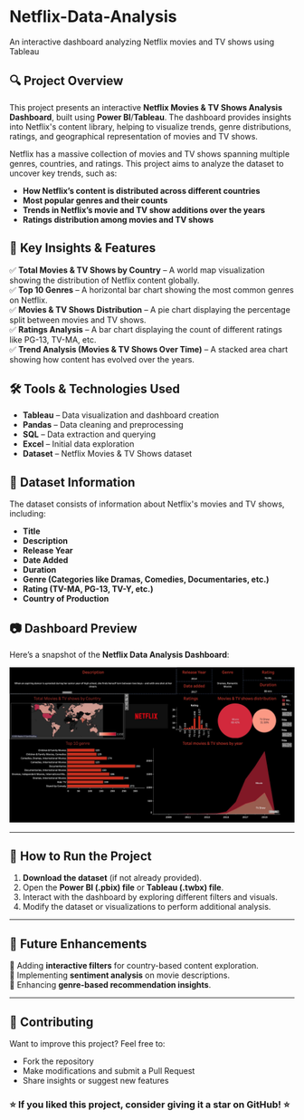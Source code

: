 # Netflix-Data-Analysis
An interactive dashboard analyzing Netflix movies and TV shows using Tableau

## 🔍 Project Overview  
This project presents an interactive **Netflix Movies & TV Shows Analysis Dashboard**, built using **Power BI**/**Tableau**. The dashboard provides insights into Netflix's content library, helping to visualize trends, genre distributions, ratings, and geographical representation of movies and TV shows.  

Netflix has a massive collection of movies and TV shows spanning multiple genres, countries, and ratings. This project aims to analyze the dataset to uncover key trends, such as:  
- **How Netflix’s content is distributed across different countries**  
- **Most popular genres and their counts**  
- **Trends in Netflix’s movie and TV show additions over the years**  
- **Ratings distribution among movies and TV shows**  

## 🎯 Key Insights & Features  
✅ **Total Movies & TV Shows by Country** – A world map visualization showing the distribution of Netflix content globally.  
✅ **Top 10 Genres** – A horizontal bar chart showing the most common genres on Netflix.  
✅ **Movies & TV Shows Distribution** – A pie chart displaying the percentage split between movies and TV shows.  
✅ **Ratings Analysis** – A bar chart displaying the count of different ratings like PG-13, TV-MA, etc.  
✅ **Trend Analysis (Movies & TV Shows Over Time)** – A stacked area chart showing how content has evolved over the years.  

## 🛠️ Tools & Technologies Used  
- **Tableau** – Data visualization and dashboard creation  
- **Pandas** – Data cleaning and preprocessing  
- **SQL** – Data extraction and querying  
- **Excel** – Initial data exploration  
- **Dataset** – Netflix Movies & TV Shows dataset  

## 📂 Dataset Information  
The dataset consists of information about Netflix's movies and TV shows, including:  
- **Title**  
- **Description**  
- **Release Year**  
- **Date Added**  
- **Duration**  
- **Genre (Categories like Dramas, Comedies, Documentaries, etc.)**  
- **Rating (TV-MA, PG-13, TV-Y, etc.)**  
- **Country of Production**  

## 📷 Dashboard Preview  
Here’s a snapshot of the **Netflix Data Analysis Dashboard**:  

![Netflix Dashboard](https://github.com/Alberto2402/Netflix-Data-Analysis/blob/main/Image%25204-3-25%2520at%252011.08%25E2%2580%25AFPM.jpeg)  

---

## 🚀 How to Run the Project  
1. **Download the dataset** (if not already provided).  
2. Open the **Power BI (.pbix) file** or **Tableau (.twbx) file**.  
3. Interact with the dashboard by exploring different filters and visuals.  
4. Modify the dataset or visualizations to perform additional analysis.  

---

## 📌 Future Enhancements  
🔹 Adding **interactive filters** for country-based content exploration.  
🔹 Implementing **sentiment analysis** on movie descriptions.  
🔹 Enhancing **genre-based recommendation insights**.  

---

## 🤝 Contributing  
Want to improve this project? Feel free to:  
- Fork the repository  
- Make modifications and submit a Pull Request  
- Share insights or suggest new features  



### ⭐ If you liked this project, consider giving it a **star** on GitHub! ⭐  
